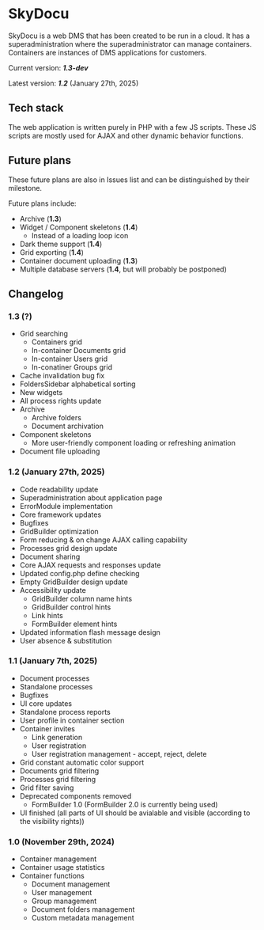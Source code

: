 # SkyDocu
SkyDocu is a web DMS that has been created to be run in a cloud. It has a superadministration where the superadministrator can manage containers.
Containers are instances of DMS applications for customers.

Current version: ___1.3-dev___

Latest version: ___1.2___ (January 27th, 2025)

## Tech stack
The web application is written purely in PHP with a few JS scripts. These JS scripts are mostly used for AJAX and other dynamic behavior functions.

## Future plans
These future plans are also in Issues list and can be distinguished by their milestone.

Future plans include:
- Archive (__1.3__)
- Widget / Component skeletons (__1.4__)
    - Instead of a loading loop icon
- Dark theme support (__1.4__)
- Grid exporting (__1.4__)
- Container document uploading (__1.3__)
- Multiple database servers (__1.4__, but will probably be postponed)

## Changelog
### 1.3 (?)
- Grid searching
    - Containers grid
    - In-container Documents grid
    - In-container Users grid
    - In-conatiner Groups grid
- Cache invalidation bug fix
- FoldersSidebar alphabetical sorting
- New widgets
- All process rights update
- Archive
    - Archive folders
    - Document archivation
- Component skeletons
    - More user-friendly component loading or refreshing animation
- Document file uploading

### 1.2 (January 27th, 2025)
- Code readability update
- Superadministration about application page
- ErrorModule implementation
- Core framework updates
- Bugfixes
- GridBuilder optimization
- Form reducing & on change AJAX calling capability
- Processes grid design update
- Document sharing
- Core AJAX requests and responses update
- Updated config.php define checking
- Empty GridBuilder design update
- Accessibility update
    - GridBuilder column name hints
    - GridBuilder control hints
    - Link hints
    - FormBuilder element hints
- Updated information flash message design
- User absence & substitution

### 1.1 (January 7th, 2025)
- Document processes
- Standalone processes
- Bugfixes
- UI core updates
- Standalone process reports
- User profile in container section
- Container invites
    - Link generation
    - User registration
    - User registration management - accept, reject, delete
- Grid constant automatic color support
- Documents grid filtering
- Processes grid filtering
- Grid filter saving
- Deprecated components removed
    - FormBuilder 1.0 (FormBuilder 2.0 is currently being used)
- UI finished (all parts of UI should be avialable and visible (according to the visibility rights))

### 1.0 (November 29th, 2024)
- Container management
- Container usage statistics
- Container functions
    - Document management
    - User management
    - Group management
    - Document folders management
    - Custom metadata management